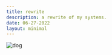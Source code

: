 ```yaml
---
title: rewrite 
description: a rewrite of my systems.
date: 06-27-2022
layout: minimal
---
```


![dog](/assets/dog.jpg)
